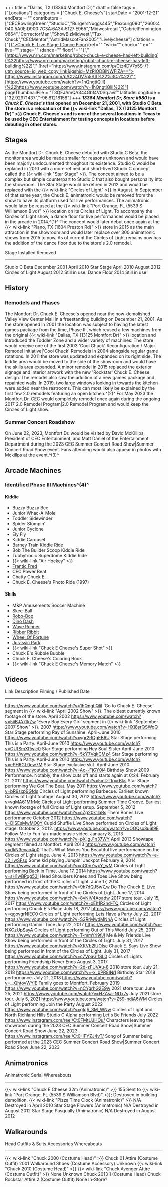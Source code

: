 +++
title = "Dallas, TX (13364 Montfort Dr)"
draft = false
tags = ["Locations"]
categories = ["Chuck E. Cheese's"]
startDate = "2001-12-21"
endDate = ""
contributors = ["CECBowlingGreen","StudioC","BurgersNuggs445","Rexburg090","2600:4040:5A0E:D900:7C3A:6A3A:5127:E965","Midwestretail","GabrielPennington9864","CorrectorMan","ShowBizMidwest","Tux Chuck","CECMentor","AstridMascotFan2005","Livelycheese"]
citations = ["[}}">Chuck E. Live Stage (Dance Floor)](%22%7B%7B%3C){ref="" "wiki="" chuck="" e="" live="" stage="" (dance="" floor)"=""}","[https://www.nrn.com/marketing/robot-chuck-e-cheese-has-left-building](%22https://www.nrn.com/marketing/robot-chuck-e-cheese-has-left-building%22)"," [href="https://www.instagram.com/p/Ctz4DV7p5S-/?utm_source=ig_web_copy_link&igshid=MzRlODBiNWFlZA=="> https://www.instagram.com/p/Ctz4DV7p5S](%22%3Ca%22)","[https://www.youtube.com/watch?v=1hQngtiQliI](%22https://www.youtube.com/watch?v=1hQngtiQliI%22)"]
pageThumbnailFile = "T3QEJAmQA344Gbf4V0Sq.avif"
latitudeLongitude = ["32.92971437","-96.81218158"]
+++
***13364 Montfort Dr, Store #580* is a *Chuck E. Cheese's* that opened on December 21, 2001, with Studio C Beta. The store is a relocation of the {{< wiki-link "Dallas, TX (13125 Montfort Dr)" >}} Chuck E. Cheese's and is one of the several locations in Texas to be used by CEC Entertainment for testing concepts in locations before debuting in other stores.**

## Stages

As the Montfort Dr. Chuck E. Cheese debuted with Studio C Beta, the monitor area would be made smaller for reasons unknown and would have been majorly undocumented throughout its existence.
Studio C would be replaced in 2010 with a more refined and short-lived Studio C concept called the {{< wiki-link "Star Stage" >}}. The concept aimed to be a complex but simple counterpart to Studio C that also bought personality into the showroom.
The Star Stage would be retired in 2012 and would be replaced with the {{< wiki-link "Circles of Light" >}} in August. In September of that same year, the Chuck E. animatronic would be removed from the show to have its platform used for live performances. The animatronic would later be reused at the {{< wiki-link "Port Orange, FL (5539 S Williamson Blvd)" >}} location on its Circles of Light.
To accompany the Circles of Light show, a dance floor for live performances would be placed in the arcade in 2014.^(1)^ The concept would later debut once again at the {{< wiki-link "Plano, TX (1604 Preston Rd)" >}} store in 2015 as the main attraction in the showroom and would later replace over 300 animatronic shows from 2015 to now. As of current the Circles of Light remains now has the addition of the dance floor due to the store's 2.0 remodel.

  Stage              Installed       Removed
  ------------------ --------------- ---------------
  Studio C Beta      December 2001   April 2010
  Star Stage         April 2010      August 2012
  Circles of Light   August 2012     Still in use.
  Dance Floor        2014            Still in use.

## History

### Remodels and Phases

The Montfort Dr. Chuck E. Cheese's opened near the now-demolished Valley View Center Mall in a freestanding building on December 21, 2001.
As the store opened in 2001 the location was subject to having the latest games package from the time, Phase III, which reused a few machines from the original {{< wiki-link "Dallas, TX (13125 Montfort Dr)" >}} location and introduced the Toddler Zone and a wider variety of machines.
The store would receive one of the first 2003 'Cool Chuck' Reconfiguration / Major Remodel Initiative|'Cool Chuck' Remodels in 2004 alongside regular game rotations.
In 2011 the store was updated and expanded on its right side. The kiddie area would be moved to the side of the showroom and would have the skills area expanded.
A minor remodel in 2015 replaced the exterior signage and interior artwork with the new 'Rockstar' Chuck E. Cheese design. The remodel also saw the addition of a new games package and repainted walls.
In 2019, two large windows looking in towards the kitchen were added near the restrooms. This can most likely be explained by the first few 2.0 remodels featuring an open kitchen.^(2)^
For May 2023 the Montfort Dr. CEC would completely remodel once again during the ongoing 2017 2.0 Remodel Program|2.0 Remodel Program and would keep the Circles of Light show.

### Summer Concert Roadshow

On June 22, 2023, Montfort Dr. would be visited by David McKillips, President of CEC Entertainment, and Matt Daniel of the Entertainment Department during the 2023 CEC Summer Concert Road Show|Summer Concert Road Show event. Fans attending would also appear in photos with Mckillps at the event.^(3)^

## Arcade Machines

### Identified Phase III Machines^(4)^

#### Kiddie

- Buzzy Buzzy Bee
- Junior Whac-A-Mole
- Toddler Sidewinder
- Spider Stompin'
- Junior Cyclone
- Ely Fly
- Kiddie Carousel
- Barney Train Kiddie Ride
- Bob The Builder Scoop Kiddie Ride
- Tubbytronic Superdome Kiddie Ride
- {{< wiki-link "Air Hockey" >}}
- [Frantic Fred](https://www.arcade-museum.com/game_detail.php?game_id=7847)
- CEC Power Beat
- Chatty Chuck E.
- Chuck E. Cheese's Photo Ride (1997)

#### Skills

- M&P Amusements Soccer Machine
- Skee-Ball
- [Robo-Bop](https://www.highwaygames.com/arcade-machines/robo-bop-6093/)
- [Dino Dash](https://www.arcade-museum.com/game_detail.php?game_id=12700)
- [Wave Runner](https://www.arcade-museum.com/game_detail.php?game_id=10414)
- [Ribber Ribbit](https://www.highwaygames.com/arcade-machines/ripper-ribbit-6111/)
- [Wheel Of Fortune](https://www.highwaygames.com/arcade-machines/wheel-fortune-ice-8126/)
- [Jurassic Park](https://www.arcade-museum.com/game_detail.php?game_id=8262)
- {{< wiki-link "Chuck E Cheese's Super Shot" >}}
- Chuck E's Rubble Bubble
- Chuck E. Cheese's Coloring Book
- {{< wiki-link "Chuck E Cheese's Memory Match" >}}

## Videos

  Link                                            Description                                                                                                                      Filming / Published Date
  ----------------------------------------------- -------------------------------------------------------------------------------------------------------------------------------- --------------------------
  https://www.youtube.com/watch?v=1hQngtiQliI     'Go to Chuck E. Cheese' segment in {{< wiki-link "April 2002 Show" >}}. The oldest currently known footage of the store.   April 2002
  https://www.youtube.com/watch?v=5iiBJA7tkZw     'Every Boy Every Girl' segment in {{< wiki-link "September 2007 Show" >}}.                                                 2007
  https://www.youtube.com/watch?v=HXj8srQSWqQ     Star Stage performing Ray of Sunshine.                                                                                           April-June 2010
  https://www.youtube.com/watch?v=ygr2RQgEB6U     Star Stage performing This is a Party.                                                                                           April-June 2010
  https://www.youtube.com/watch?v=OUfSmXRwic0     Star Stage performing Hey Soul Sister                                                                                            April-June 2010
  https://www.youtube.com/watch?v=5kY7VqkCMz4     Star Stage performing This is a Party.                                                                                           April-June 2010
  https://www.youtube.com/watch?v=ePH6GL0ew7M     Star Stage exclusive skit.                                                                                                       April-June 2010
  https://www.youtube.com/watch?v=Ac--FjGY0i4    Birthday Show 2009 Performance. Notably, the show cuts off and starts again at 0:24.                                             February 21, 2012
  https://www.youtube.com/watch?v=5mDT1pxrBks     Star Stage performing We Got The Beat.                                                                                           May 2011
  https://www.youtube.com/watch?v=bR9sxp9Gfds     Circles of Light performing Barbecue. Earliest known Circles of Light footage.                                                   August 30, 2012
  https://www.youtube.com/watch?v=vgMA61M1rMc     Circles of Light performing Summer Time Groove. Earliest known footage of full Circles of Light setup.                           September 5, 2012
  https://www.youtube.com/watch?v=cZg20k1laBs     Them Bones Live performance                                                                                                      October 2012
  https://www.youtube.com/watch?v=DlSEsMwMQ0Y     Cupid Shuffle Live Show performed on Circles of Light stage.                                                                     October 3, 2012.
  https://www.youtube.com/watch?v=OOQsx3u6l9E     Follow Me to Fun fan-made music video.                                                                                           January 8, 2013
  https://www.youtube.com/watch?v=pX_gJ1n37WY     April 2013 Showtape segment filmed at Montfort.                                                                                  April 2013
  https://www.youtube.com/watch?v=dkN3evao4p0     That's What Makes You Beautiful live performance on the Circles of Light stage.                                                 June 4, 2013
  https://www.youtube.com/watch?v=e-J2_IwSFsg     Some kid playing Jumpin' Jackpot                                                                                                February 9, 2014
  https://www.youtube.com/watch?v=oG0nZwxY_wM     Circles of Light performing Back in Time.                                                                                        June 17, 2014
  https://www.youtube.com/watch?v=sH1wBPqg53I     Head Shoulders Knees and Toes Live Show being performed in front of the Circles of Light.                                        June 17, 2014
  https://www.youtube.com/watch?v=9h7dQJ5w7_w     Do The Chuck E. Live Show being performed in front of the Circles of Light.                                                      June 17, 2014
  https://www.youtube.com/watch?v=8vNIV4Aoadw     2017 store tour.                                                                                                                 July 15, 2017
  https://www.youtube.com/watch?v=xEh1R2nd-TQ     Circles of Light performing Chuck E's Place                                                                                     July 18, 2017
  https://www.youtube.com/watch?v=qgovgrNIEC0     Circles of Light performing Lets Have a Party                                                                                    July 22, 2017
  https://www.youtube.com/watch?v=S2RrMwdMNnA     Circles of Light performing Gamin' Time                                                                                         July 22, 2017
  https://www.youtube.com/watch?v=-NXCzUpSayA     Circles of Light performing Out of This World                                                                                    July 25, 2017
  https://www.youtube.com/watch?v=T-mmYri9fJI     Me & My Friends Live Show being performed in front of the Circles of Light.                                                      July 31, 2017
  https://www.youtube.com/watch?v=XKVb2lUOlsc     Chuck E. Says Live Show being performed in front of the Circles of Light.                                                        July 31, 2017
  https://www.youtube.com/watch?v=c7VpaGifSL0     Circles of Lights performing Friendship Never Ends                                                                               August 3, 2017
  https://www.youtube.com/watch?v=2d-zFUVAu-8     2018 store tour.                                                                                                                 July 21, 2018
  https://www.youtube.com/watch?v=-x_bPR8INrI     Birthday Star 2018 performance.                                                                                                  July 21, 2018
  https://www.youtube.com/watch?v=__QhtovWYlE   Family goes to Montfort.                                                                                                         February 2019
  https://www.youtube.com/watch?v=nCYgrhG2E9w     2021 store tour.                                                                                                                 June 25, 2021
  https://www.youtube.com/watch?v=HZAsa-NUx7s     July 2021 store tour.                                                                                                            July 5, 2021
  https://www.youtube.com/watch?v=Z59-ndjA6WM     Circles of Light performing Join the Party                                                                                       August 2022
  https://www.youtube.com/watch?v=gIgR_3M_WNw     Circles of Light and North Richland Hills Studio C Alpha performing Let's Be Friends                                            July 2022
  https://www.instagram.com/reel/Ct0FMtUJHQu/     Characters leaving the showroom during the 2023 CEC Summer Concert Road Show|Summer Concert Road Show                           June 22, 2023
  https://www.instagram.com/reel/Ct0HFYZJ4vT/     Song of Summer being performed at the 2023 CEC Summer Concert Road Show|Summer Concert Road Show                                June 22, 2023

## Animatronics

  Animatronic                                                Serial   Whereabouts
  ---------------------------------------------------------- -------- -------------------------------------------------------------------------------------------------------------
  {{< wiki-link "Chuck E Cheese 32m (Animatronic)" >}}   155      Sent to {{< wiki-link "Port Orange, FL (5539 S Williamson Blvd)" >}}; Destroyed in building demolition.
  {{< wiki-link "Pizza Time Clock (Animatronic)" >}}     N/A      Destroyed in April 2010
  Star Stage Flowers (Animatronic)                           N/A      Destroyed in August 2012
  Star Stage Pasqually (Animatronic)                         N/A      Destroyed in August 2012

## Walkarounds

  Head                                                Outfits & Suits                                                 Accessories                                 Whereabouts
  --------------------------------------------------- --------------------------------------------------------------- ------------------------------------------- -------------
  {{< wiki-link "Chuck 2000 (Costume Head)" >}}   Chuck 01 Attire (Costume Outfit)                                2001 Walkaround Shoes (Costume Accessory)   Unknown
  {{< wiki-link "Chuck 2010 (Costume Head)" >}}   {{< wiki-link "Chuck Avenger Attire (Costume Outfit)" >}}   None                                        Unknown
  Chuck 2013 1 (Costume Head)                         Chuck Rockstar Attire 2 (Costume Outfit)                        None                                        In-Store?
